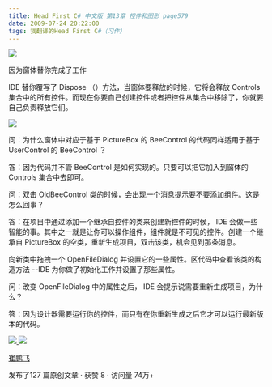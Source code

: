 ```yaml
---
title: Head First C# 中文版 第13章 控件和图形 page579
date: 2009-07-24 20:22:00
tags: 我翻译的Head First C#（习作）
---
```

![](https://p-blog.csdn.net/images/p_blog_csdn_net/cuipengfei1/EntryImages/20090724/2009-07-24_19-57-47.jpg)

因为窗体替你完成了工作

  

IDE  替你覆写了  Dispose  （）方法，当窗体要释放的时候，它将会释放  Controls
集合中的所有控件。而现在你要自己创建控件或者把控件从集合中移除了，你就要自己负责释放它们。

  

![](https://p-blog.csdn.net/images/p_blog_csdn_net/cuipengfei1/EntryImages/20090724/2009-07-24_20-04-23.jpg)

问：为什么窗体中对应于基于  PictureBox  的  BeeControl  的代码同样适用于基于  UserControl  的
BeeControl  ？

  

答：因为代码并不管  BeeControl  是如何实现的。只要可以把它加入到窗体的  Controls  集合中去即可。

  

问：双击  OldBeeControl  类的时候，会出现一个消息提示要不要添加组件。这是怎么回事？

  

答：在项目中通过添加一个继承自控件的类来创建新控件的时候，  IDE  会做一些智能的事。其中之一就是让你可以操作组件，组件就是不可见的控件。创建一个继承自
PictureBox  的空类，重新生成项目，双击该类，机会见到那条消息。

  

向新类中拖拽一个  OpenFileDialog  并设置它的一些属性。区代码中查看该类的构造方法  \--IDE  为你做了初始化工作并设置了那些属性。

  

问：改变  OpenFileDialog  中的属性之后，  IDE  会提示说需要重新生成项目，为什么？

  

答：因为设计器需要运行你的控件，而只有在你重新生成之后它才可以运行最新版本的代码。

  



[ ![](https://profile.csdnimg.cn/5/2/5/3_cuipengfei1)
![](https://g.csdnimg.cn/static/user-reg-year/1x/11.png)
](https://blog.csdn.net/cuipengfei1)

[ 崔鹏飞 ](https://blog.csdn.net/cuipengfei1)

发布了127 篇原创文章  ·  获赞 8  ·  访问量 74万+

